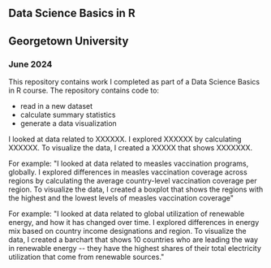 ## Data Science Basics in R
## Georgetown University
### June 2024

This repository contains work I completed as part of a Data Science Basics in R course. The repository contains code to:

- read in a new dataset 
- calculate summary statistics
- generate a data visualization 

I looked at data related to XXXXXX. I explored XXXXXX by calculating XXXXXX. To visualize the data, I created a XXXXX that shows XXXXXXX.

For example: "I looked at data related to measles vaccination programs, globally. I explored differences in measles vaccination coverage across regions by calculating the average country-level vaccination coverage per region. To visualize the data, I created a boxplot that shows the regions with the highest and the lowest levels of measles vaccination coverage"

For example: "I looked at data related to global utilization of renewable energy, and how it has changed over time. I explored differences in energy mix based on country income designations and region. To visualize the data, I created a barchart that shows 10 countries who are leading the way in renewable energy -- they have the highest shares of their total electricity utilization that come from renewable sources."

